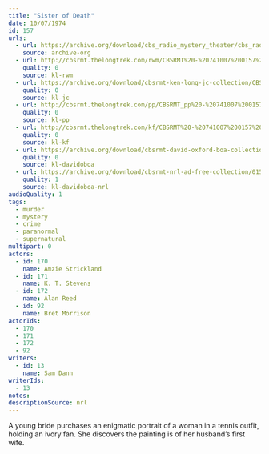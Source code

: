 ```yaml
---
title: "Sister of Death"
date: 10/07/1974
id: 157
urls: 
  - url: https://archive.org/download/cbs_radio_mystery_theater/cbs_radio_mystery_theater-0151-0200.zip/cbs_radio_mystery_theater-0151-0200%2Fcbsrmt_0157_sister_of_death.mp3
    source: archive-org
  - url: http://cbsrmt.thelongtrek.com/rwm/CBSRMT%20-%20741007%200157%20Sister%20of%20Death_rwm.mp3
    quality: 0
    source: kl-rwm
  - url: https://archive.org/download/cbsrmt-ken-long-jc-collection/CBSRMT - 741007 0157 Sister Of Death vbr bm2 -outro_jc.mp3
    quality: 0
    source: kl-jc
  - url: http://cbsrmt.thelongtrek.com/pp/CBSRMT_pp%20-%20741007%200157%20Sister%20of%20Death.mp3
    quality: 0
    source: kl-pp
  - url: http://cbsrmt.thelongtrek.com/kf/CBSRMT%20-%20741007%200157%20Sister%20Of%20Death_kf.mp3
    quality: 0
    source: kl-kf
  - url: https://archive.org/download/cbsrmt-david-oxford-boa-collection/CBSRMT-741007-0157-Sister-of-Death-(128-44)_KIXI-{BoA}.mp3
    quality: 0
    source: kl-davidoboa
  - url: https://archive.org/download/cbsrmt-nrl-ad-free-collection/0157%20CBSRMT-741007-0157-Sister-of-Death-(128-44)_KIXI-%7BBoA%7D%20(no%20ads).mp3
    quality: 1
    source: kl-davidoboa-nrl
audioQuality: 1
tags: 
  - murder
  - mystery
  - crime
  - paranormal
  - supernatural
multipart: 0
actors:  
  - id: 170
    name: Amzie Strickland  
  - id: 171
    name: K. T. Stevens  
  - id: 172
    name: Alan Reed  
  - id: 92
    name: Bret Morrison
actorIds:  
  - 170  
  - 171  
  - 172  
  - 92
writers:  
  - id: 13
    name: Sam Dann
writerIds:  
  - 13
notes: 
descriptionSource: nrl
---
```

A young bride purchases an enigmatic portrait of a woman in a tennis outfit, holding an ivory fan. She discovers the painting is of her husband’s first wife.